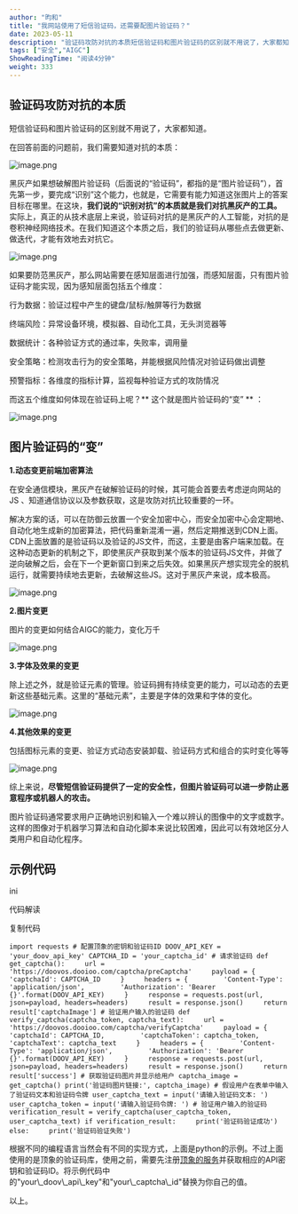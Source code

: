 ```yaml
---
author: "昀和"
title: "我网站使用了短信验证码，还需要配图片验证码？"
date: 2023-05-11
description: "验证码攻防对抗的本质短信验证码和图片验证码的区别就不用说了，大家都知道。在回答前面的问题前，我们需要知道对抗的本质：黑灰产如果想破解验证码，首先第一步，要完成“识别”这个能力，也就是，它需要有能"
tags: ["安全","AIGC"]
ShowReadingTime: "阅读4分钟"
weight: 333
---
```

验证码攻防对抗的本质
----------

短信验证码和图片验证码的区别就不用说了，大家都知道。

在回答前面的问题前，我们需要知道对抗的本质：

![image.png](https://p6-juejin.byteimg.com/tos-cn-i-k3u1fbpfcp/6aa6f88595424a78af777d078762477e~tplv-k3u1fbpfcp-zoom-in-crop-mark:1512:0:0:0.awebp?)

黑灰产如果想破解图片验证码（后面说的“验证码”，都指的是“图片验证码”），首先第一步，要完成“识别”这个能力，也就是，它需要有能力知道这张图片上的答案目标在哪里。在这块，**我们说的“识别对抗”的本质就是我们对抗黑灰产的工具。** 实际上，真正的从技术底层上来说，验证码对抗的是黑灰产的人工智能，对抗的是卷积神经网络技术。在我们知道这个本质之后，我们的验证码从哪些点去做更新、做迭代，才能有效地去对抗它。

![image.png](https://p9-juejin.byteimg.com/tos-cn-i-k3u1fbpfcp/cde660c17e534683b41b16f6dbc3fc16~tplv-k3u1fbpfcp-zoom-in-crop-mark:1512:0:0:0.awebp?)

如果要防范黑灰产，那么网站需要在感知层面进行加强，而感知层面，只有图片验证码才能实现，因为感知层面包括五个维度：

行为数据：验证过程中产生的键盘/鼠标/触屏等行为数据

终端风险：异常设备环境，模拟器、自动化工具，无头浏览器等

数据统计：各种验证方式的通过率，失败率，调用量

安全策略：检测攻击行为的安全策略，并能根据风险情况对验证码做出调整

预警指标：各维度的指标计算，监视每种验证方式的攻防情况

而这五个维度如何体现在验证码上呢？\*\* 这个就是图片验证码的“变” \*\* ：

![image.png](https://p6-juejin.byteimg.com/tos-cn-i-k3u1fbpfcp/08552fc7d11348ea86c2a1c4eb090abd~tplv-k3u1fbpfcp-zoom-in-crop-mark:1512:0:0:0.awebp?)

图片验证码的“变”
---------

**1.动态变更前端加密算法**

在安全通信模块，黑灰产在破解验证码的时候，其可能会首要去考虑逆向网站的JS 、知道通信协议以及参数获取，这是攻防对抗比较重要的一环。

解决方案的话，可以在防御云放置一个安全加密中心，而安全加密中心会定期地、自动化地生成新的加密算法，把代码重新混淆一遍，然后定期推送到CDN上面。CDN上面放置的是验证码以及验证的JS文件，而这，主要是由客户端来加载。在这种动态更新的机制之下，即使黑灰产获取到某个版本的验证码JS文件，并做了逆向破解之后，会在下一个更新窗口到来之后失效。如果黑灰产想实现完全的脱机运行，就需要持续地去更新，去破解这些JS。这对于黑灰产来说，成本极高。

![image.png](https://p6-juejin.byteimg.com/tos-cn-i-k3u1fbpfcp/fd4e8cece0804a40b8e224a7ae2c6340~tplv-k3u1fbpfcp-zoom-in-crop-mark:1512:0:0:0.awebp?)

**2.图片变更**

图片的变更如何结合AIGC的能力，变化万千

![image.png](https://p1-juejin.byteimg.com/tos-cn-i-k3u1fbpfcp/2d99a06e0b2c4a1aae67ab6ce0c78753~tplv-k3u1fbpfcp-zoom-in-crop-mark:1512:0:0:0.awebp?)

**3.字体及效果的变更**

除上述之外，就是验证元素的管理。验证码拥有持续变更的能力，可以动态的去更新这些基础元素。这里的“基础元素”，主要是字体的效果和字体的变化。

![image.png](https://p1-juejin.byteimg.com/tos-cn-i-k3u1fbpfcp/68726ec48e3f464ca131918fe0ec8c61~tplv-k3u1fbpfcp-zoom-in-crop-mark:1512:0:0:0.awebp?)

**4.其他效果的变更**

包括图标元素的变更、验证方式动态安装卸载、验证码方式和组合的实时变化等等

![image.png](https://p1-juejin.byteimg.com/tos-cn-i-k3u1fbpfcp/0d68317593ba451db6be75b58f89eb29~tplv-k3u1fbpfcp-zoom-in-crop-mark:1512:0:0:0.awebp?)

综上来说，**尽管短信验证码提供了一定的安全性，但图片验证码可以进一步防止恶意程序或机器人的攻击。**

图片验证码通常要求用户正确地识别和输入一个难以辨认的图像中的文字或数字。这样的图像对于机器学习算法和自动化脚本来说比较困难，因此可以有效地区分人类用户和自动化程序。

示例代码
----

ini

 代码解读

复制代码

`import requests # 配置顶象的密钥和验证码ID DOOV_API_KEY = 'your_doov_api_key' CAPTCHA_ID = 'your_captcha_id' # 请求验证码 def get_captcha():     url = 'https://doovos.dooioo.com/captcha/preCaptcha'     payload = {         'captchaId': CAPTCHA_ID     }     headers = {         'Content-Type': 'application/json',         'Authorization': 'Bearer {}'.format(DOOV_API_KEY)     }     response = requests.post(url, json=payload, headers=headers)     result = response.json()     return result['captchaImage'] # 验证用户输入的验证码 def verify_captcha(captcha_token, captcha_text):     url = 'https://doovos.dooioo.com/captcha/verifyCaptcha'     payload = {         'captchaId': CAPTCHA_ID,         'captchaToken': captcha_token,         'captchaText': captcha_text     }     headers = {         'Content-Type': 'application/json',         'Authorization': 'Bearer {}'.format(DOOV_API_KEY)     }     response = requests.post(url, json=payload, headers=headers)     result = response.json()     return result['success'] # 获取验证码图片并显示给用户 captcha_image = get_captcha() print('验证码图片链接:', captcha_image) # 假设用户在表单中输入了验证码文本和验证码令牌 user_captcha_text = input('请输入验证码文本: ') user_captcha_token = input('请输入验证码令牌: ') # 验证用户输入的验证码 verification_result = verify_captcha(user_captcha_token, user_captcha_text) if verification_result:     print('验证码验证成功') else:     print('验证码验证失败')`

根据不同的编程语言当然会有不同的实现方式，上面是python的示例。不过上面使用的是顶象的验证码库，使用之前，需要先注册[顶象的服务](https://link.juejin.cn?target=https%3A%2F%2Fuser.dingxiang-inc.com%2Fuser%2Fregister%3Ffrom%3Djuejindeveloper%23%2F "https://user.dingxiang-inc.com/user/register?from=juejindeveloper#/")并获取相应的API密钥和验证码ID。将示例代码中的"your\_doov\_api\_key"和"your\_captcha\_id"替换为你自己的值。

以上。